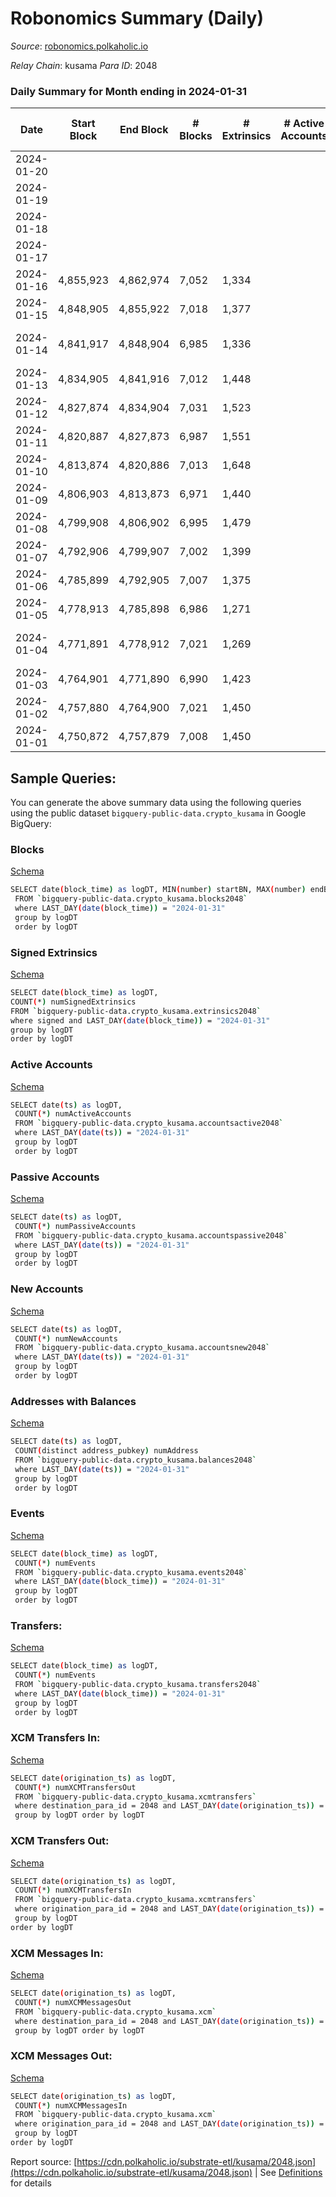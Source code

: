 # Robonomics Summary (Daily)

_Source_: [robonomics.polkaholic.io](https://robonomics.polkaholic.io)

*Relay Chain*: kusama
*Para ID*: 2048



### Daily Summary for Month ending in 2024-01-31


| Date    | Start Block | End Block | # Blocks | # Extrinsics | # Active Accounts | # Passive Accounts | # New Accounts | # Addresses | # Events  | # Transfers ($USD) | # XCM Transfers In ($USD) | # XCM Transfers Out ($USD) | # XCM In | # XCM Out | Issues |
|---------|-------------|-----------|----------|--------------|-------------------|--------------------|----------------|-------------|-----------|--------------------|---------------------------|----------------------------|----------|-----------|--------|
| 2024-01-20 |  |  |  |  |  |  |  |  |  |   |   |   |  |  |  |
| 2024-01-19 |  |  |  |  |  |  |  | 3,166 |  |   |   |   |  |  |  |
| 2024-01-18 |  |  |  |  |  |  |  | 3,165 |  |   |   |   |  |  |  |
| 2024-01-17 |  |  |  |  |  |  |  | 3,166 |  |   |   |   |  |  |  |
| 2024-01-16 | 4,855,923 | 4,862,974 | 7,052 | 1,334 |  |  |  | 3,164 | 40,430 | 6 ($9,193.80) |   |   |  |  |  |
| 2024-01-15 | 4,848,905 | 4,855,922 | 7,018 | 1,377 |  |  |  | 3,164 | 40,527 | 13 ($46,624.25) | 2 ($67,691.46) | 1 ($651.21) | 2 | 1 |  |
| 2024-01-14 | 4,841,917 | 4,848,904 | 6,985 | 1,336 |  |  |  | 3,160 | 40,183 | 5 ($273.45) | 1 ($88.20) | 2 ($53.97) | 1 | 3 | 3 missing (0.04%) |
| 2024-01-13 | 4,834,905 | 4,841,916 | 7,012 | 1,448 |  |  |  | 3,160 | 40,730 | 5 ($528.72) |   | 2 ($294.51) |  | 2 |  |
| 2024-01-12 | 4,827,874 | 4,834,904 | 7,031 | 1,523 |  |  |  | 3,160 | 41,100 | 4 ($11,472.16) | 1 ($3.80) | 1 ($3.80) | 1 | 1 |  |
| 2024-01-11 | 4,820,887 | 4,827,873 | 6,987 | 1,551 |  |  |  | 3,159 | 41,000 | 22 ($8,872.02) | 3 ($1,222.80) | 5 ($1,829.42) | 3 | 5 |  |
| 2024-01-10 | 4,813,874 | 4,820,886 | 7,013 | 1,648 |  |  |  | 3,157 | 41,753 | 53 ($38,887.69) | 18 ($10,043.91) | 15 ($10,274.57) | 20 | 14 |  |
| 2024-01-09 | 4,806,903 | 4,813,873 | 6,971 | 1,440 |  |  |  | 3,158 | 40,748 | 40 ($7,983.68) | 13 ($2,994.14) | 5 ($371.14) | 16 | 4 |  |
| 2024-01-08 | 4,799,908 | 4,806,902 | 6,995 | 1,479 |  |  |  | 3,158 | 40,684 | 30 ($5,435.11) | 4 ($400.59) | 10 ($1,228.05) | 4 | 9 |  |
| 2024-01-07 | 4,792,906 | 4,799,907 | 7,002 | 1,399 |  |  |  | 3,155 | 40,549 | 8 ($5,801.81) | 3 ($593.43) | 1 ($99.07) | 3 | 1 |  |
| 2024-01-06 | 4,785,899 | 4,792,905 | 7,007 | 1,375 |  |  |  | 3,155 | 40,531 | 10 ($2,356.25) | 3 ($416.04) | 1 ($495.89) | 4 | 1 |  |
| 2024-01-05 | 4,778,913 | 4,785,898 | 6,986 | 1,271 |  |  |  | 3,154 | 40,279 | 17 ($4,881.78) | 2 ($1,316.71) | 2 ($954.51) | 3 | 2 |  |
| 2024-01-04 | 4,771,891 | 4,778,912 | 7,021 | 1,269 |  |  |  | 3,153 | 40,802 | 20 ($3,008.23) | 3 ($188.45) | 10 ($1,502.14) | 2 | 10 | 1 missing (0.01%) |
| 2024-01-03 | 4,764,901 | 4,771,890 | 6,990 | 1,423 |  |  |  | 3,152 | 41,408 | 40 ($11,663.10) | 14 ($2,420.09) | 10 ($1,274.14) | 16 | 8 |  |
| 2024-01-02 | 4,757,880 | 4,764,900 | 7,021 | 1,450 |  |  |  | 3,150 | 41,150 | 18 ($4,192.15) | 5 ($653.82) | 1 ($1,507.32) | 6 |  |  |
| 2024-01-01 | 4,750,872 | 4,757,879 | 7,008 | 1,450 |  |  |  | 3,150 | 41,064 | 19 ($5,069.42) | 2 ($106.20) | 6 ($1,200.73) | 2 | 6 |  |

## Sample Queries:
You can generate the above summary data using the following queries using the public dataset `bigquery-public-data.crypto_kusama` in Google BigQuery:


### Blocks 

[Schema](https://github.com/colorfulnotion/substrate-etl/blob/main/schema/blocks.json)

```bash
SELECT date(block_time) as logDT, MIN(number) startBN, MAX(number) endBN, COUNT(*) numBlocks 
 FROM `bigquery-public-data.crypto_kusama.blocks2048`  
 where LAST_DAY(date(block_time)) = "2024-01-31" 
 group by logDT 
 order by logDT
```

### Signed Extrinsics 

[Schema](https://github.com/colorfulnotion/substrate-etl/blob/main/schema/extrinsics.json)

```bash
SELECT date(block_time) as logDT, 
COUNT(*) numSignedExtrinsics 
FROM `bigquery-public-data.crypto_kusama.extrinsics2048`  
where signed and LAST_DAY(date(block_time)) = "2024-01-31" 
group by logDT 
order by logDT
```

### Active Accounts 

[Schema](https://github.com/colorfulnotion/substrate-etl/blob/main/schema/accountsactive.json)

```bash
SELECT date(ts) as logDT, 
 COUNT(*) numActiveAccounts 
 FROM `bigquery-public-data.crypto_kusama.accountsactive2048` 
 where LAST_DAY(date(ts)) = "2024-01-31" 
 group by logDT 
 order by logDT
```

### Passive Accounts 

[Schema](https://github.com/colorfulnotion/substrate-etl/blob/main/schema/accountspassive.json)

```bash
SELECT date(ts) as logDT, 
 COUNT(*) numPassiveAccounts 
 FROM `bigquery-public-data.crypto_kusama.accountspassive2048` 
 where LAST_DAY(date(ts)) = "2024-01-31" 
 group by logDT 
 order by logDT
```

### New Accounts 

[Schema](https://github.com/colorfulnotion/substrate-etl/blob/main/schema/accountsnew.json)

```bash
SELECT date(ts) as logDT, 
 COUNT(*) numNewAccounts 
 FROM `bigquery-public-data.crypto_kusama.accountsnew2048` 
 where LAST_DAY(date(ts)) = "2024-01-31" 
 group by logDT
 order by logDT
```

### Addresses with Balances 

[Schema](https://github.com/colorfulnotion/substrate-etl/blob/main/schema/balances.json)

```bash
SELECT date(ts) as logDT,
 COUNT(distinct address_pubkey) numAddress 
 FROM `bigquery-public-data.crypto_kusama.balances2048` 
 where LAST_DAY(date(ts)) = "2024-01-31" 
 group by logDT 
 order by logDT
```

### Events 

[Schema](https://github.com/colorfulnotion/substrate-etl/blob/main/schema/events.json)

```bash
SELECT date(block_time) as logDT, 
 COUNT(*) numEvents 
 FROM `bigquery-public-data.crypto_kusama.events2048` 
 where LAST_DAY(date(block_time)) = "2024-01-31" 
 group by logDT 
 order by logDT
```

### Transfers:

[Schema](https://github.com/colorfulnotion/substrate-etl/blob/main/schema/transfers.json)

```bash
SELECT date(block_time) as logDT, 
 COUNT(*) numEvents 
 FROM `bigquery-public-data.crypto_kusama.transfers2048` 
 where LAST_DAY(date(block_time)) = "2024-01-31" 
 group by logDT 
 order by logDT
```

### XCM Transfers In: 

[Schema](https://github.com/colorfulnotion/substrate-etl/blob/main/schema/xcmtransfers.json)

```bash
SELECT date(origination_ts) as logDT, 
 COUNT(*) numXCMTransfersOut 
 FROM `bigquery-public-data.crypto_kusama.xcmtransfers` 
 where destination_para_id = 2048 and LAST_DAY(date(origination_ts)) = "2024-01-31" 
 group by logDT order by logDT
```

### XCM Transfers Out: 

[Schema](https://github.com/colorfulnotion/substrate-etl/blob/main/schema/xcmtransfers.json)

```bash
SELECT date(origination_ts) as logDT, 
 COUNT(*) numXCMTransfersIn 
 FROM `bigquery-public-data.crypto_kusama.xcmtransfers` 
 where origination_para_id = 2048 and LAST_DAY(date(origination_ts)) = "2024-01-31" 
 group by logDT 
order by logDT
```

### XCM Messages In: 

[Schema](https://github.com/colorfulnotion/substrate-etl/blob/main/schema/xcm.json)

```bash
SELECT date(origination_ts) as logDT, 
 COUNT(*) numXCMMessagesOut 
 FROM `bigquery-public-data.crypto_kusama.xcm` 
 where destination_para_id = 2048 and LAST_DAY(date(origination_ts)) = "2024-01-31" 
 group by logDT order by logDT
```

### XCM Messages Out: 

[Schema](https://github.com/colorfulnotion/substrate-etl/blob/main/schema/xcm.json)

```bash
SELECT date(origination_ts) as logDT, 
 COUNT(*) numXCMMessagesIn 
 FROM `bigquery-public-data.crypto_kusama.xcm` 
 where origination_para_id = 2048 and LAST_DAY(date(origination_ts)) = "2024-01-31" 
 group by logDT 
order by logDT
```


Report source: [https://cdn.polkaholic.io/substrate-etl/kusama/2048.json](https://cdn.polkaholic.io/substrate-etl/kusama/2048.json) | See [Definitions](/DEFINITIONS.md) for details
